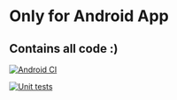 # Only for Android App
## Contains all code :)

[![Android CI](https://github.com/Qiriba/Recipesfordummiescode/actions/workflows/android.yml/badge.svg)](https://github.com/Qiriba/Recipesfordummiescode/actions/workflows/android.yml)

[![Unit tests](https://github.com/Qiriba/Recipesfordummiescode/actions/workflows/unittests.yml/badge.svg)](https://github.com/Qiriba/Recipesfordummiescode/actions/workflows/unittests.yml)

